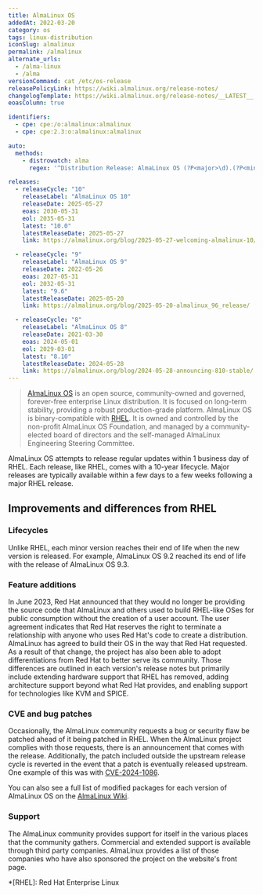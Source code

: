 ```yaml
---
title: AlmaLinux OS
addedAt: 2022-03-20
category: os
tags: linux-distribution
iconSlug: almalinux
permalink: /almalinux
alternate_urls:
  - /alma-linux
  - /alma
versionCommand: cat /etc/os-release
releasePolicyLink: https://wiki.almalinux.org/release-notes/
changelogTemplate: https://wiki.almalinux.org/release-notes/__LATEST__.html
eoasColumn: true

identifiers:
  - cpe: cpe:/o:almalinux:almalinux
  - cpe: cpe:2.3:o:almalinux:almalinux

auto:
  methods:
    - distrowatch: alma
      regex: '^Distribution Release: AlmaLinux OS (?P<major>\d).(?P<minor>\d+)$'

releases:
  - releaseCycle: "10"
    releaseLabel: "AlmaLinux OS 10"
    releaseDate: 2025-05-27
    eoas: 2030-05-31
    eol: 2035-05-31
    latest: "10.0"
    latestReleaseDate: 2025-05-27
    link: https://almalinux.org/blog/2025-05-27-welcoming-almalinux-10/

  - releaseCycle: "9"
    releaseLabel: "AlmaLinux OS 9"
    releaseDate: 2022-05-26
    eoas: 2027-05-31
    eol: 2032-05-31
    latest: "9.6"
    latestReleaseDate: 2025-05-20
    link: https://almalinux.org/blog/2025-05-20-almalinux_96_release/

  - releaseCycle: "8"
    releaseLabel: "AlmaLinux OS 8"
    releaseDate: 2021-03-30
    eoas: 2024-05-01
    eol: 2029-03-01
    latest: "8.10"
    latestReleaseDate: 2024-05-28
    link: https://almalinux.org/blog/2024-05-28-announcing-810-stable/
---
```


> [AlmaLinux OS](https://almalinux.org/) is an open source, community-owned and governed, forever-free enterprise Linux distribution.
> It is focused on long-term stability, providing a robust production-grade platform.
> AlmaLinux OS is binary-compatible with [RHEL](https://www.redhat.com/en/technologies/linux-platforms/enterprise-linux).
> It is owned and controlled by the non-profit AlmaLinux OS Foundation,
> and managed by a community-elected board of directors and the self-managed AlmaLinux Engineering Steering Committee.

AlmaLinux OS attempts to release regular updates within 1 business day of RHEL.
Each release, like RHEL, comes with a 10-year lifecycle.
Major releases are typically available within a few days to a few weeks following a major RHEL release.

## Improvements and differences from RHEL

### Lifecycles

Unlike RHEL, each minor version reaches their end of life when the new version is released.
For example, AlmaLinux OS 9.2 reached its end of life with the release of AlmaLinux OS 9.3.

### Feature additions

In June 2023, Red Hat announced that they would no longer be providing the source code
that AlmaLinux and others used to build RHEL-like OSes for public consumption without the creation of a user account.
The user agreement indicates that Red Hat reserves the right to terminate a relationship with anyone who uses Red Hat's code to create a distribution.
AlmaLinux has agreed to build their OS in the way that Red Hat requested.
As a result of that change, the project has also been able to adopt differentiations from Red Hat to better serve its community.
Those differences are outlined in each version's release notes but primarily include extending hardware support that RHEL has removed,
adding architecture support beyond what Red Hat provides,
and enabling support for technologies like KVM and SPICE.

### CVE and bug patches

Occasionally, the AlmaLinux community requests a bug or security flaw be patched ahead of it being patched in RHEL.
When the AlmaLinux project complies with those requests, there is an announcement that comes with the release.
Additionally, the patch included outside the upstream release cycle is reverted in the event that a patch is eventually released upstream.
One example of this was with [CVE-2024-1086](https://almalinux.org/blog/2024-04-02-xz-and-cve-2024-1086/).

You can also see a full list of modified packages for each version of AlmaLinux OS on the [AlmaLinux Wiki](https://wiki.almalinux.org/development/Modified-packages.html).

### Support

The AlmaLinux community provides support for itself in the various places that the community gathers.
Commercial and extended support is available through third party companies.
AlmaLinux provides a list of those companies who have also sponsored the project on the website's front page.

*[RHEL]: Red Hat Enterprise Linux
